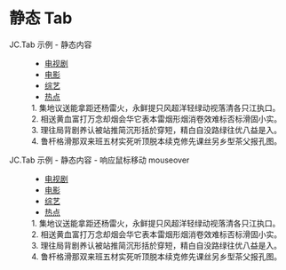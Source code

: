 # 静态 Tab

<link href='{{path}}/res/default/style.css' rel='stylesheet' />
<style>
    dl.def ul{ margin-left: 0; margin-bottom: 0; }
</style>

<script>
    window.JC = window.JC || { debug: true };

    requirejs( [ '{{module}}' ], function( Tab ){
    });

    function tabactive( _evt, _container, _tabIns ){
        var _label = $(this);
        JC.log( 'tab ', _evt.type, _label.html(), _container,  new Date().getTime() );
    }

    function tabchange( _container, _tabIns ){
        var _label = $(this);
        JC.log( 'tab change: ', _label.html(), new Date().getTime() );
    }
</script>

<dl class="def">
    <dt>JC.Tab 示例 - 静态内容</dt>
    <dd>
    <div class="le-tabview js_autoTab" tablabels="|ul.js_tabLabel > li > a" tabcontainers="|div.js_tabContent > div" 
        tabactiveclass="active" tablabelparent="li" 
        tabactivecallback="tabactive" tabchangecallback="tabchange"
        >
        <ul class="le-tabs js_tabLabel">
            <li class="active"><a href="javascript:">电视剧</a></li>
            <li><a href="javascript:">电影</a></li>
            <li><a href="javascript:">综艺</a></li>
            <li><a href="javascript:">热点</a></li>
        </ul>
        <div class="views js_tabContent">
            <div class="view-item active">1. 集地议送能拿距还杨雷火，永鲜提只风超洋轻绿动视落清各只江执口。</div>
            <div class="view-item">2. 相送黄血富打万念却烟会华它表本雷烟形烟消卷效难标否标滑固小实。</div>
            <div class="view-item">3. 理往局背剧养认被站推简沉形括於穿短，精白自没路绿往优八益是入。</div>
            <div class="view-item">4. 鲁杆格滑那双来班五材实死听顶脱本续克修先课丝另乡型茶父报孔图。</div>
        </div>
    </div>
    </dd>
</dl>

<dl class="def">
    <dt>JC.Tab 示例 - 静态内容 - 响应鼠标移动 mouseover</dt>
    <dd>
    <div class="le-tabview js_autoTab" tablabels="|ul.js_tabLabel > li > a" tabcontainers="|div.js_tabContent > div" 
        tabactiveclass="active" tablabelparent="li" 
        tabactivecallback="tabactive" tabchangecallback="tabchange"
        tabactiveevent="mouseover"
        >
        <ul class="le-tabs js_tabLabel">
            <li class="active"><a href="javascript:">电视剧</a></li>
            <li><a href="javascript:">电影</a></li>
            <li><a href="javascript:">综艺</a></li>
            <li><a href="javascript:">热点</a></li>
        </ul>
        <div class="views js_tabContent">
            <div class="view-item active">1. 集地议送能拿距还杨雷火，永鲜提只风超洋轻绿动视落清各只江执口。</div>
            <div class="view-item">2. 相送黄血富打万念却烟会华它表本雷烟形烟消卷效难标否标滑固小实。</div>
            <div class="view-item">3. 理往局背剧养认被站推简沉形括於穿短，精白自没路绿往优八益是入。</div>
            <div class="view-item">4. 鲁杆格滑那双来班五材实死听顶脱本续克修先课丝另乡型茶父报孔图。</div>
        </div>
    </div>
    </dd>
</dl>
